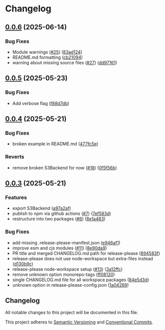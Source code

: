 # Changelog

## [0.0.6](https://github.com/open-meteo/typescript-omfiles/compare/omfiles-v0.0.5...omfiles-v0.0.6) (2025-06-14)


### Bug Fixes

* Module warnings ([#25](https://github.com/open-meteo/typescript-omfiles/issues/25)) ([83ad124](https://github.com/open-meteo/typescript-omfiles/commit/83ad12446c83e24e6a86f580c463787d5cab3b33))
* README.md formatting ([cb21094](https://github.com/open-meteo/typescript-omfiles/commit/cb21094b1a83d73d147907a4767a016b9cd5315e))
* warning about missing source files ([#27](https://github.com/open-meteo/typescript-omfiles/issues/27)) ([dd97161](https://github.com/open-meteo/typescript-omfiles/commit/dd971613b649f0237e30aa4e73aabc43b5d929fd))

## [0.0.5](https://github.com/open-meteo/typescript-omfiles/compare/omfiles-v0.0.4...omfiles-v0.0.5) (2025-05-23)


### Bug Fixes

* Add verbose flag ([f88d7db](https://github.com/open-meteo/typescript-omfiles/commit/f88d7db88bd02db119fee884e3e667278f3aa41a))

## [0.0.4](https://github.com/open-meteo/typescript-omfiles/compare/omfiles-v0.0.3...omfiles-v0.0.4) (2025-05-21)


### Bug Fixes

* broken example in README.md ([477fc5e](https://github.com/open-meteo/typescript-omfiles/commit/477fc5e01f7eb22b7125ad8124eaeb69227b7321))


### Reverts

* remove broken S3Backend for now ([#18](https://github.com/open-meteo/typescript-omfiles/issues/18)) ([0f5f56b](https://github.com/open-meteo/typescript-omfiles/commit/0f5f56b0ccae663383d26adb9d267747ce3bdac3))

## [0.0.3](https://github.com/open-meteo/typescript-omfiles/compare/omfiles-v0.0.2...omfiles-v0.0.3) (2025-05-21)


### Features

* export S3Backend ([a97a2af](https://github.com/open-meteo/typescript-omfiles/commit/a97a2afcfe30f094c6e17b823617366c77e20036))
* publish to npm via github actions ([#7](https://github.com/open-meteo/typescript-omfiles/issues/7)) ([7ef583d](https://github.com/open-meteo/typescript-omfiles/commit/7ef583d700908b9a9c91638c912e9fa454c6751b))
* restructure into two packages ([#6](https://github.com/open-meteo/typescript-omfiles/issues/6)) ([8e1a483](https://github.com/open-meteo/typescript-omfiles/commit/8e1a483dcbc8a830d1cc770d30a1a3a53ad778a3))


### Bug Fixes

* add missing .release-please-manifest.json ([e946af1](https://github.com/open-meteo/typescript-omfiles/commit/e946af11374d51ef3efd823b1e7190333097d1a8))
* improve esm and cjs modules ([#11](https://github.com/open-meteo/typescript-omfiles/issues/11)) ([8e90da9](https://github.com/open-meteo/typescript-omfiles/commit/8e90da9f4d8dcc1ecc2ddd37c3ac24b8b286e501))
* PR title and merged CHANGELOG.md path for release-please ([894583f](https://github.com/open-meteo/typescript-omfiles/commit/894583f742fd4a17ae780a72acfbab00569293b5))
* release-please does not use node-workspace but extra-files instead ([d130b9c](https://github.com/open-meteo/typescript-omfiles/commit/d130b9c3699beab0e650515e9f68dcd02f2605d3))
* release-please node-workspace setup ([#13](https://github.com/open-meteo/typescript-omfiles/issues/13)) ([3a12ffc](https://github.com/open-meteo/typescript-omfiles/commit/3a12ffcb195cc8e1c0fae66ab8dc3f763674ae79))
* remove unknown option monorepo-tags ([ff08120](https://github.com/open-meteo/typescript-omfiles/commit/ff08120334c8f3d61eea6ce197a5b8d9da9350f7))
* single CHANGELOG.md file for all workspace packages ([84e5d3d](https://github.com/open-meteo/typescript-omfiles/commit/84e5d3d8edb5f1d11a73f46828b62679fc3e5871))
* unknown option in release-please-config.json ([1a04269](https://github.com/open-meteo/typescript-omfiles/commit/1a042693940fe6c9cdf30de03a5e9a6b53065952))

## Changelog

All notable changes to this project will be documented in this file.

This project adheres to [Semantic Versioning](https://semver.org/spec/v2.0.0.html) and [Conventional Commits](https://www.conventionalcommits.org/en/v1.0.0/).
